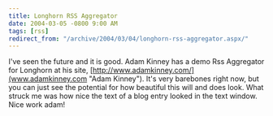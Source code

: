 ```yaml
---
title: Longhorn RSS Aggregator
date: 2004-03-05 -0800 9:00 AM
tags: [rss]
redirect_from: "/archive/2004/03/04/longhorn-rss-aggregator.aspx/"
---
```


I've seen the future and it is good. Adam Kinney has a demo Rss
Aggregator for Longhorn at his site,
[http://www.adamkinney.com/](www.adamkinney.com "Adam Kinney"). It's
very barebones right now, but you can just see the potential for how
beautiful this will and does look. What struck me was how nice the text
of a blog entry looked in the text window. Nice work adam!


